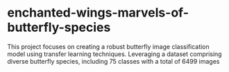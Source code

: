 # enchanted-wings-marvels-of-butterfly-species
This project focuses on creating a robust butterfly image classification model using transfer learning techniques. Leveraging a dataset comprising diverse butterfly species, including 75 classes with a total of 6499 images
